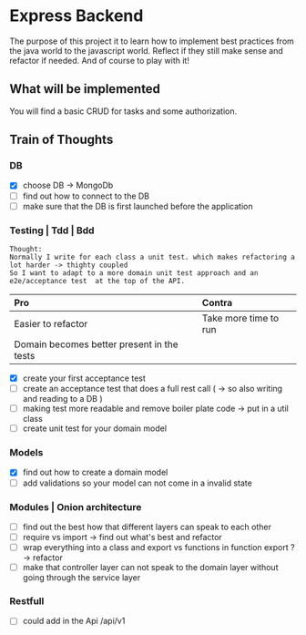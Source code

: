 # Express Backend

The purpose of this project it to learn how to implement best practices from the java world to the javascript world.
Reflect if they still make sense and refactor if needed. And of course to play with it!

## What will be implemented

You will find a basic CRUD for tasks and some authorization.

## Train of Thoughts

### DB

- [x] choose DB -> MongoDb
- [ ] find out how to connect to the DB
- [ ] make sure that the DB is first launched before the application

### Testing | Tdd | Bdd

```
Thought:
Normally I write for each class a unit test. which makes refactoring a lot harder -> thighty coupled
So I want to adapt to a more domain unit test approach and an e2e/acceptance test  at the top of the API.
```

Pro | Contra |
| :--- |:------------|
Easier to refactor  | Take more time to run |
Domain becomes better present in the tests  |

- [x] create your first acceptance test
- [ ] create an acceptance test that does a full rest call ( -> so also writing and reading to a DB )
- [ ] making test more readable and remove boiler plate code -> put in a util class
- [ ] create unit test for your domain model

### Models

- [x] find out how to create a domain model
- [ ] add validations so your model can not come in a invalid state

### Modules | Onion architecture

- [ ] find out the best how that different layers can speak to each other
- [ ] require vs import -> find out what's best and refactor
- [ ] wrap everything into a class and export vs functions in function export ? -> refactor
- [ ] make that controller layer can not speak to the domain layer without going through the service layer 

### Restfull

- [ ] could add in the Api /api/v1 
